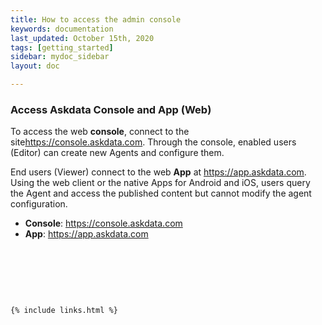 ```yaml
---
title: How to access the admin console
keywords: documentation
last_updated: October 15th, 2020
tags: [getting_started]
sidebar: mydoc_sidebar
layout: doc

---
```


### **Access Askdata Console and App (Web)**

To access the web **console**, connect to the site<https://console.askdata.com>. Through the console, enabled users (Editor) can create new Agents and configure them.  


End users (Viewer) connect to the web **App** at <https://app.askdata.com>. Using the web client or the native Apps for Android and iOS, users query the Agent and access the published content but cannot modify the agent configuration.  



* **Console**: <https://console.askdata.com>
* **App**: <https://app.askdata.com>

‍

‍

‍



    {% include links.html %}

    